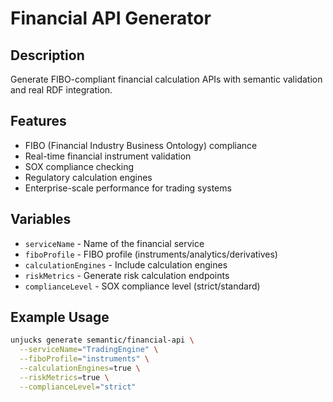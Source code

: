 # Financial API Generator

## Description
Generate FIBO-compliant financial calculation APIs with semantic validation and real RDF integration.

## Features
- FIBO (Financial Industry Business Ontology) compliance
- Real-time financial instrument validation
- SOX compliance checking
- Regulatory calculation engines
- Enterprise-scale performance for trading systems

## Variables
- `serviceName` - Name of the financial service
- `fiboProfile` - FIBO profile (instruments/analytics/derivatives)
- `calculationEngines` - Include calculation engines
- `riskMetrics` - Generate risk calculation endpoints
- `complianceLevel` - SOX compliance level (strict/standard)

## Example Usage
```bash
unjucks generate semantic/financial-api \
  --serviceName="TradingEngine" \
  --fiboProfile="instruments" \
  --calculationEngines=true \
  --riskMetrics=true \
  --complianceLevel="strict"
```
